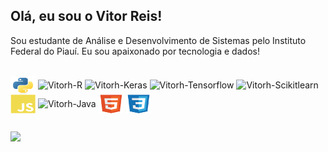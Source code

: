 ## Olá, eu sou o Vitor Reis!
Sou estudante de Análise e Desenvolvimento de Sistemas pelo Instituto Federal do Piauí.
Eu sou apaixonado por tecnologia e dados!


<div style="display: inline_block"><br>
  <img align="center" alt="Vitorh-Python" height="30" width="40" src="https://raw.githubusercontent.com/devicons/devicon/master/icons/python/python-original.svg">        
  <img align="center" alt="Vitorh-R" height="30" width="40" src="https://cdn.jsdelivr.net/gh/devicons/devicon@latest/icons/r/r-plain.svg">
  <img align="center" alt="Vitorh-Keras" height="30" width="40" src="https://cdn.jsdelivr.net/gh/devicons/devicon@latest/icons/keras/keras-original.svg">
  <img align="center" alt="Vitorh-Tensorflow" height="30" width="40"  src="https://cdn.jsdelivr.net/gh/devicons/devicon@latest/icons/tensorflow/tensorflow-original.svg" >   
  <img align="center" alt="Vitorh-Scikitlearn" height="30" width="40" src="https://cdn.jsdelivr.net/gh/devicons/devicon@latest/icons/scikitlearn/scikitlearn-original.svg"> 
  <img align="center" alt="Vitorh-Js" height="30" width="40" src="https://raw.githubusercontent.com/devicons/devicon/master/icons/javascript/javascript-plain.svg">
  <img align="center" alt="Vitorh-Java" height="30" width="40" src="https://cdn.jsdelivr.net/gh/devicons/devicon@latest/icons/java/java-plain.svg">
  <img align="center" alt="Vitorh-HTML" height="30" width="40" src="https://raw.githubusercontent.com/devicons/devicon/master/icons/html5/html5-original.svg">
  <img align="center" alt="Vitorh-CSS" height="30" width="40" src="https://raw.githubusercontent.com/devicons/devicon/master/icons/css3/css3-original.svg">
</div>
  
  ##
 
<div> 
  <a href="https://www.linkedin.com/in/vitor-hugo-dos-reis-b02a8a217/" target="_blank"><img src="https://img.shields.io/badge/-LinkedIn-%230077B5?style=for-the-badge&logo=linkedin&logoColor=white" target="_blank"></a> 
</div>
